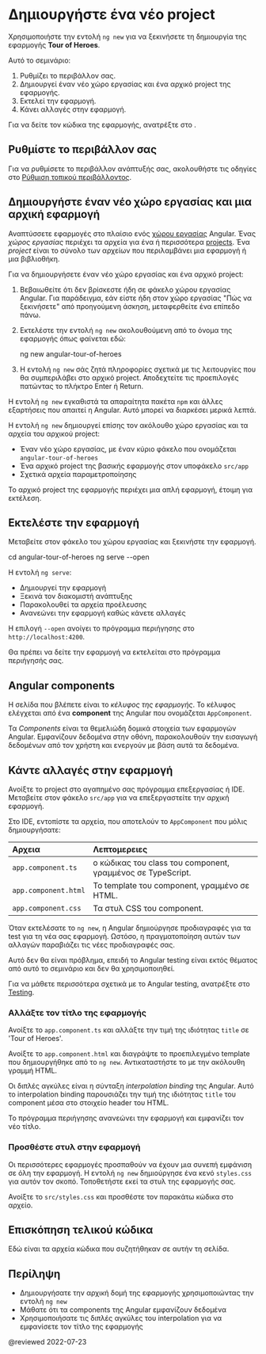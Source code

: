 # Δημιουργήστε ένα νέο project

Χρησιμοποιήστε την εντολή `ng new` για να ξεκινήσετε τη δημιουργία της εφαρμογής **Tour of Heroes**.

Αυτό το σεμινάριο:

1.  Ρυθμίζει το περιβάλλον σας.
2.  Δημιουργεί έναν νέο χώρο εργασίας και ένα αρχικό project της εφαρμογής.
3.  Εκτελεί την εφαρμογή.
4.  Κάνει αλλαγές στην εφαρμογή.

<div class="alert is-helpful">

Για να δείτε τον κώδικα της εφαρμογής, ανατρέξτε στο <live-example></live-example>.

</div>

## Ρυθμίστε το περιβάλλον σας

Για να ρυθμίσετε το περιβάλλον ανάπτυξής σας, ακολουθήστε τις οδηγίες στο [Ρύθμιση τοπικού περιβάλλοντος](guide/setup-local "Ρύθμιση για τοπική ανάπτυξη").

## Δημιουργήστε έναν νέο χώρο εργασίας και μια αρχική εφαρμογή

Αναπτύσσετε εφαρμογές στο πλαίσιο ενός [χώρου εργασίας](guide/glossary#workspace) Angular.
Ένας _χώρος εργασίας_ περιέχει τα αρχεία για ένα ή περισσότερα [projects](guide/glossary#project).
Ένα _project_ είναι το σύνολο των αρχείων που περιλαμβάνει μια εφαρμογή ή μια βιβλιοθήκη.

Για να δημιουργήσετε έναν νέο χώρο εργασίας και ένα αρχικό project:

  1.  Βεβαιωθείτε ότι δεν βρίσκεστε ήδη σε φάκελο χώρου εργασίας Angular.
      Για παράδειγμα, εάν είστε ήδη στον χώρο εργασίας "Πώς να ξεκινήσετε" από προηγούμενη άσκηση, μεταφερθείτε ένα επίπεδο πάνω.
  
  2.  Εκτελέστε την εντολή `ng new` ακολουθούμενη από το όνομα της εφαρμογής όπως φαίνεται εδώ:

      <code-example format="shell" language="shell">

      ng new angular-tour-of-heroes

      </code-example>

  3.  Η εντολή `ng new` σάς ζητά πληροφορίες σχετικά με τις λειτουργίες που θα συμπεριλάβει στο αρχικό project. Αποδεχτείτε τις προεπιλογές πατώντας το πλήκτρο Enter ή Return.

Η εντολή `ng new` εγκαθιστά τα απαραίτητα πακέτα `npm` και άλλες εξαρτήσεις που απαιτεί η Angular. Αυτό μπορεί να διαρκέσει μερικά λεπτά.

Η εντολή `ng new` δημιουργεί επίσης τον ακόλουθο χώρο εργασίας και τα αρχεία του αρχικού project:

*   Έναν νέο χώρο εργασίας, με έναν κύριο φάκελο που ονομάζεται `angular-tour-of-heroes`
*   Ένα αρχικό project της βασικής εφαρμογής στον υποφάκελο `src/app`
*   Σχετικά αρχεία παραμετροποίησης

Το αρχικό project της εφαρμογής περιέχει μια απλή εφαρμογή, έτοιμη για εκτέλεση.

## Εκτελέστε την εφαρμογή

Μεταβείτε στον φάκελο του χώρου εργασίας και ξεκινήστε την εφαρμογή.

<code-example format="shell" language="shell">

cd angular-tour-of-heroes
ng serve --open

</code-example>

<div class="alert is-helpful">

Η εντολή `ng serve`:

* Δημιουργεί την εφαρμογή
* Ξεκινά τον διακομιστή ανάπτυξης
* Παρακολουθεί τα αρχεία προέλευσης
* Ανανεώνει την εφαρμογή καθώς κάνετε αλλαγές

Η επιλογή `--open` ανοίγει το πρόγραμμα περιήγησης στο `http://localhost:4200`.

</div>

Θα πρέπει να δείτε την εφαρμογή να εκτελείται στο πρόγραμμα περιήγησής σας.

## Angular components

Η σελίδα που βλέπετε είναι το *κέλυφος της εφαρμογής*.
Το κέλυφος ελέγχεται από ένα **component** της Angular που ονομάζεται `AppComponent`.

Τα *Components* είναι τα θεμελιώδη δομικά στοιχεία των εφαρμογών Angular.
Εμφανίζουν δεδομένα στην οθόνη, παρακολουθούν την εισαγωγή δεδομένων από τον χρήστη και ενεργούν με βάση αυτά τα δεδομένα.

## Κάντε αλλαγές στην εφαρμογή

Ανοίξτε το project στο αγαπημένο σας πρόγραμμα επεξεργασίας ή IDE. Μεταβείτε στον φάκελο `src/app` για να επεξεργαστείτε την αρχική εφαρμογή.

Στο IDE, εντοπίστε τα αρχεία, που αποτελούν το `AppComponent` που μόλις δημιουργήσατε:

| Αρχεια                | Λεπτομερειες |
|:---                  |:---     |
| `app.component.ts`   | ο κώδικας του class του component, γραμμένος σε TypeScript. |
| `app.component.html` | Το template του component, γραμμένο σε HTML.                |
| `app.component.css`  | Τα στυλ CSS του component.                                  |

<div class="alert is-important">

Όταν εκτελέσατε το `ng new`, η Angular δημιούργησε προδιαγραφές για τα test για τη νέα σας εφαρμογή.
Ωστόσο, η πραγματοποίηση αυτών των αλλαγών παραβιάζει τις νέες προδιαγραφές σας.

Αυτό δεν θα είναι πρόβλημα, επειδή το Angular testing είναι εκτός θέματος από αυτό το σεμινάριο και δεν θα χρησιμοποιηθεί.

Για να μάθετε περισσότερα σχετικά με το Angular testing, ανατρέξτε στο [Testing](guide/testing).

</div>

### Αλλάξτε τον τίτλο της εφαρμογής

Ανοίξτε το `app.component.ts` και αλλάξτε την τιμή της ιδιότητας `title` σε 'Tour of Heroes'.

<code-example header="app.component.ts (Ιδιότητα title του class)" path="toh-pt0/src/app/app.component.ts" region="set-title"></code-example>

Ανοίξτε το `app.component.html` και
διαγράψτε το προεπιλεγμένο template που δημιουργήθηκε από το `ng new`.
Αντικαταστήστε το με την ακόλουθη γραμμή HTML.

<code-example header="app.component.html (template)" path="toh-pt0/src/app/app.component.html"></code-example>

Οι διπλές αγκύλες είναι η σύνταξη *interpolation binding* της Angular.
Αυτό το interpolation binding παρουσιάζει την τιμή της ιδιότητας `title` του component
μέσα στο στοιχείο header του HTML.

Το πρόγραμμα περιήγησης ανανεώνει την εφαρμογή και εμφανίζει τον νέο τίτλο.

<a id="app-wide-styles"></a>

### Προσθέστε στυλ στην εφαρμογή

Οι περισσότερες εφαρμογές προσπαθούν να έχουν μια συνεπή εμφάνιση σε όλη την εφαρμογή.
Η εντολή `ng new` δημιούργησε ένα κενό `styles.css` για αυτόν τον σκοπό.
Τοποθετήστε εκεί τα στυλ της εφαρμογής σας.

Ανοίξτε το `src/styles.css` και προσθέστε τον παρακάτω κώδικα στο αρχείο.

<code-example header="src/styles.css (απόσπασμα)" path="toh-pt0/src/styles.1.css"></code-example>

## Επισκόπηση τελικού κώδικα

Εδώ είναι τα αρχεία κώδικα που συζητήθηκαν σε αυτήν τη σελίδα.

<code-tabs>
    <code-pane header="src/app/app.component.ts" path="toh-pt0/src/app/app.component.ts"></code-pane>
    <code-pane header="src/app/app.component.html" path="toh-pt0/src/app/app.component.html"></code-pane>
    <code-pane header="src/styles.css (απόσπασμα)" path="toh-pt0/src/styles.1.css"></code-pane>
</code-tabs>

## Περίληψη

*   Δημιουργήσατε την αρχική δομή της εφαρμογής χρησιμοποιώντας την εντολή `ng new`
*   Μάθατε ότι τα components της Angular εμφανίζουν δεδομένα
*   Χρησιμοποιήσατε τις διπλές αγκύλες του interpolation για να εμφανίσετε τον τίτλο της εφαρμογής

@reviewed 2022-07-23
